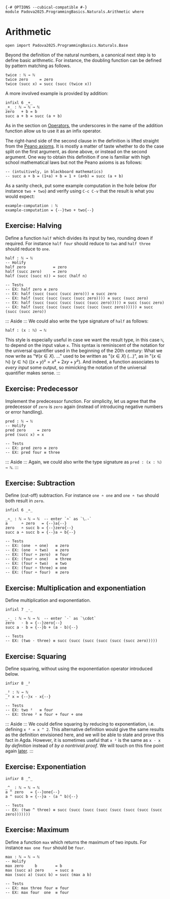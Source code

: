 ```
{-# OPTIONS --cubical-compatible #-}
module Padova2025.ProgrammingBasics.Naturals.Arithmetic where
```

# Arithmetic

```
open import Padova2025.ProgrammingBasics.Naturals.Base
```

Beyond the definition of the natural numbers, a canonical next step is to
define basic arithmetic. For instance, the doubling function can be defined by
pattern matching as follows.

```
twice : ℕ → ℕ
twice zero     = zero
twice (succ x) = succ (succ (twice x))
```

A more involved example is provided by addition:

```
infixl 6 _+_
_+_ : ℕ → ℕ → ℕ
zero   + b = b
succ a + b = succ (a + b)
```

As in the section on [Operators](Padova2025.ProgrammingBasics.Operators.html),
the underscores in the name of the addition function allow us to use it as an
infix operator.

The right-hand side of the second clause in the definition is lifted straight
from the [Peano axioms](https://en.wikipedia.org/wiki/Peano_axioms). It is
mostly a matter of taste whether to do the case split on the first argument, as
done above, or instead on the second argument. One way to obtain this
definition if one is familiar with high school mathematical laws but not the
Peano axioms is as follows:

```
-- (intuitively, in blackboard mathematics)
-- succ a + b = (1+a) + b = 1 + (a+b) = succ (a + b)
```

As a sanity check, put some example computation in the hole below (for instance
`two + two`) and verify using `C-c C-v` that the result is what you would
expect:

```
example-computation : ℕ
example-computation = {--}two + two{--}
```


## Exercise: Halving

Define a function `half` which divides its input by two, rounding down if
required. For instance `half four` should reduce to `two` and `half three`
should reduce to `one`.

```
half : ℕ → ℕ
-- Holify
half zero            = zero
half (succ zero)     = zero
half (succ (succ n)) = succ (half n)

-- Tests
-- EX: half zero ≡ zero
-- EX: half (succ (succ (succ zero))) ≡ succ zero
-- EX: half (succ (succ (succ (succ zero)))) ≡ succ (succ zero)
-- EX: half (succ (succ (succ (succ (succ zero))))) ≡ succ (succ zero)
-- EX: half (succ (succ (succ (succ (succ (succ zero)))))) ≡ succ (succ (succ zero))
```

::: Aside :::
We could also write the type signature of `half` as follows:

```code
half : (x : ℕ) → ℕ
```

This style is especially useful in case we want the result type, in this case
`ℕ`, to depend on the input value `x`. This syntax is reminiscent of the
notation for the universal quantifier used in the beginning of the 20th
century: What we now write as "$\forall(x \in X).\ \ldots$" used to be written
as "$(x \in X)\ (\ldots)$", as in "$(x \in ℕ)\ (y \in ℕ)\ ((x+y)² = x² + 2xy + y²)$.
And indeed, a function associates to *every input* some output, so mimicking
the notation of the universal quantifier makes sense.
:::


## Exercise: Predecessor

Implement the predecessor function. For simplicity, let us agree that the
predecessor of `zero` is `zero` again (instead of introducing negative numbers
or error handling).

```
pred : ℕ → ℕ
-- Holify
pred zero     = zero
pred (succ x) = x

-- Tests
-- EX: pred zero ≡ zero
-- EX: pred four ≡ three
```

::: Aside :::
Again, we could also write the type signature as `pred : (x : ℕ) → ℕ`.
:::


## Exercise: Subtraction

Define (cut-off) subtraction. For instance `one ∸ one` and `one ∸ two` should
both result in `zero`.

```
infixl 6 _∸_
```

```
_∸_ : ℕ → ℕ → ℕ  -- enter `∸` as `\.-`
a      ∸ zero   = {--}a{--}
zero   ∸ succ b = {--}zero{--}
succ a ∸ succ b = {--}a ∸ b{--}

-- Tests
-- EX: (one  ∸ one)   ≡ zero
-- EX: (one  ∸ two)   ≡ zero
-- EX: (four ∸ zero)  ≡ four
-- EX: (four ∸ one)   ≡ three
-- EX: (four ∸ two)   ≡ two
-- EX: (four ∸ three) ≡ one
-- EX: (four ∸ four)  ≡ zero
```


## Exercise: Multiplication and exponentiation

Define multiplication and exponentiation.

```
infixl 7 _·_
```

```
_·_ : ℕ → ℕ → ℕ  -- enter `·` as `\cdot`
zero   · b = {--}zero{--}
succ a · b = {--}b + (a · b){--}

-- Tests
-- EX: (two · three) ≡ succ (succ (succ (succ (succ (succ zero)))))
```


## Exercise: Squaring

Define squaring, without using the exponentiation operator introduced below.

```
infixr 8 _²
```

```
_² : ℕ → ℕ
_² x = {--}x · x{--}

-- Tests
-- EX: two ²   ≡ four
-- EX: three ² ≡ four + four + one
```

::: Aside :::
We could define squaring by reducing to exponentiation, i.e. defining `x ² = x ^ 2`.
This alternative definition would give the same results as the definition
envisioned here, and we will be able to state and prove this fact in Agda.
However, it is sometimes useful that `x ²` is the same as `x · x` *by
definition* instead of *by a nontrivial proof*. We will touch on this fine
point again [later](Padova2025.ProvingBasics.Equality.Base.html).
:::


## Exercise: Exponentiation

```
infixr 8 _^_
```

```
_^_ : ℕ → ℕ → ℕ
a ^ zero   = {--}one{--}
a ^ succ b = {--}a · (a ^ b){--}

-- Tests
-- EX: (two ^ three) ≡ succ (succ (succ (succ (succ (succ (succ (succ zero)))))))
```


## Exercise: Maximum

Define a function `max` which returns the maximum of two inputs.
For instance `max one four` should be `four`.

```
max : ℕ → ℕ → ℕ
-- Holify
max zero     b        = b
max (succ a) zero     = succ a
max (succ a) (succ b) = succ (max a b)

-- Tests
-- EX: max three four ≡ four
-- EX: max four  one  ≡ four
```
